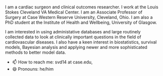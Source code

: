 
I am a cardiac surgeon and clinical outcomes researcher. I work at the Louis Stokes Cleveland VA Medical Center. I am an Associate Professor of Surgery at Case Western Reserve University, Cleveland, Ohio. I am also a PhD student at the Institute of Health and Wellbeing, University of Glasgow. 

I am interested in using administative databases and large routinely collected data to look at clinically important questions in the field of cardiovascular diseases. I also have a keen interest in biostatistics, survival models, Bayesian analysis and applying newer and more sophisticated methods to better model data.

- 📫 How to reach me: svd14 at case.edu, 
- 😄 Pronouns: he/him


